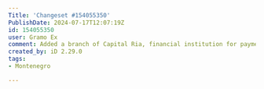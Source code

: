 ```yaml
---
Title: 'Changeset #154055350'
PublishDate: 2024-07-17T12:07:19Z
id: 154055350
user: Gramo Ex
comment: Added a branch of Capital Ria, financial institution for payments and transfers.
created_by: iD 2.29.0
tags:
- Montenegro

---
```

